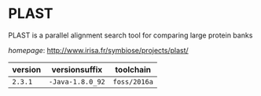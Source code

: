 # PLAST

PLAST is a parallel alignment search tool for comparing large protein banks

*homepage*: <http://www.irisa.fr/symbiose/projects/plast/>

version | versionsuffix | toolchain
--------|---------------|----------
``2.3.1`` | ``-Java-1.8.0_92`` | ``foss/2016a``
